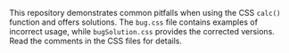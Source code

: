 This repository demonstrates common pitfalls when using the CSS `calc()` function and offers solutions. The `bug.css` file contains examples of incorrect usage, while `bugSolution.css` provides the corrected versions.  Read the comments in the CSS files for details.